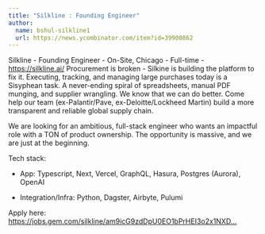 ```yaml
---
title: "Silkline : Founding Engineer"
author:
  name: bshul-silkline1
  url: https://news.ycombinator.com/item?id=39900862
---
```

Silkline - Founding Engineer - On-Site, Chicago - Full-time - <a href="https:&#x2F;&#x2F;silkline.ai&#x2F;" rel="nofollow">https:&#x2F;&#x2F;silkline.ai&#x2F;</a>
Procurement is broken - Silkine is building the platform to fix it. Executing, tracking, and managing large purchases today is a Sisyphean task. A never-ending spiral of spreadsheets, manual PDF munging, and supplier wrangling. We know that we can do better. Come help our team (ex-Palantir&#x2F;Pave, ex-Deloitte&#x2F;Lockheed Martin) build a more transparent and reliable global supply chain.

We are looking for an ambitious, full-stack engineer who wants an impactful role with a TON of product ownership. The opportunity is massive, and we are just at the beginning.

Tech stack:

- App: Typescript, Next, Vercel, GraphQL, Hasura, Postgres (Aurora), OpenAI

- Integration&#x2F;Infra: Python, Dagster, Airbyte, Pulumi

Apply here: <a href="https:&#x2F;&#x2F;jobs.gem.com&#x2F;silkline&#x2F;am9icG9zdDpU0EO1bPrHEI3o2x1NXDIq" rel="nofollow">https:&#x2F;&#x2F;jobs.gem.com&#x2F;silkline&#x2F;am9icG9zdDpU0EO1bPrHEI3o2x1NXD...</a>
